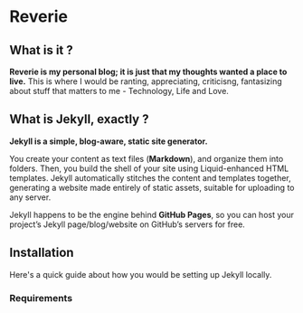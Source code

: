 # Reverie

## What is it ?

**Reverie is my personal blog; it is just that my thoughts wanted a place to live.**
This is where I would be ranting, appreciating, criticisng, fantasizing about stuff that matters to me - Technology, Life and Love.

## What is Jekyll, exactly ?

**Jekyll is a simple, blog-aware, static site generator.**

You create your content as text files (**Markdown**), and organize them into folders. Then, you build the shell of your site using Liquid-enhanced HTML templates. Jekyll automatically stitches the content and templates together, generating a website made entirely of static assets, suitable for uploading to any server.

Jekyll happens to be the engine behind **GitHub Pages**, so you can host your project’s Jekyll page/blog/website on GitHub’s servers for free.

## Installation

Here's a quick guide about how you would be setting up Jekyll locally.

### Requirements
